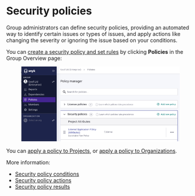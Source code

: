 # Security policies

Group administrators can define security policies, providing an automated way to identify certain issues or types of issues, and apply actions like changing the severity or ignoring the issue based on your conditions.

You can [create a security policy and set rules](how-to-create-a-security-policy-and-set-rules.md) by clicking **Policies** in the Group Overview page:

<figure><img src="../../../.gitbook/assets/Screenshot 2023-03-30 at 10.05.27.png" alt=""><figcaption></figcaption></figure>

You can [apply a policy to Projects](../assign-a-policy-to-projects.md), or [apply a policy to Organizations](../assign-a-policy-to-an-organization.md).

More information:

* [Security policy conditions](security-policies-conditions.md)
* [Security policy actions](security-policy-actions.md)
* [Security policy results](security-policy-results.md)
